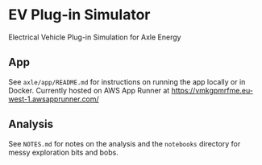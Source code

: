 # EV Plug-in Simulator

Electrical Vehicle Plug-in Simulation for Axle Energy

## App

See `axle/app/README.md` for instructions on running the app locally or in Docker. Currently hosted on AWS App Runner at https://vmkgpmrfme.eu-west-1.awsapprunner.com/

## Analysis

See `NOTES.md` for notes on the analysis and the `notebooks` directory for messy exploration bits and bobs.


